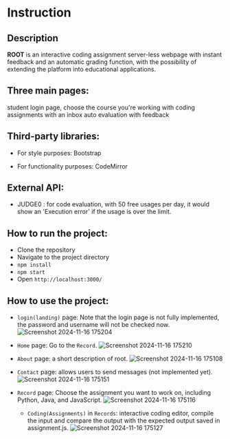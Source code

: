 # Instruction

## Description

**ROOT** is an interactive coding assignment server-less webpage with instant feedback and an automatic grading function, with the possibility of extending the platform into educational applications.


## Three main pages:
student login page, choose the course you're working with
coding assignments with an inbox
auto evaluation with feedback

## Third-party libraries:
- For style purposes: Bootstrap

- For functionality purposes: CodeMirror

## External API:
- JUDGE0 : for code evaluation, with 50 free usages per day, it would show an 'Execution error' if the usage is over the limit.

## How to run the project:
- Clone the repository
- Navigate to the project directory
- `npm install`
- `npm start`
- Open `http://localhost:3000/`

## How to use the project:
- `login(landing)` page: Note that the login page is not fully implemented, the password and username will not be checked now.
![Screenshot 2024-11-16 175204](https://github.com/user-attachments/assets/a0374a5b-62db-464e-93cc-e7ad66f9d75c)

- `Home` page: Go to the `Record`.
![Screenshot 2024-11-16 175210](https://github.com/user-attachments/assets/2fbbd8ab-a9eb-4d22-92fd-b1bf29b85a62)

- `About` page: a short description of root.
  ![Screenshot 2024-11-16 175108](https://github.com/user-attachments/assets/ae0c5433-f7b6-48b7-b90f-dff02f31b0af)

- `Contact` page: allows users to send messages (not implemented yet).
  ![Screenshot 2024-11-16 175151](https://github.com/user-attachments/assets/e0bf86ab-b949-48d1-a102-b3bb2e57dd48)

- `Record` page: Choose the assignment you want to work on, including Python, Java, and JavaScript.
  ![Screenshot 2024-11-16 175116](https://github.com/user-attachments/assets/b5328c5f-6cfa-44fa-b5dc-2c9410d8b94d)

    - `Coding(Assignments)` in `Records`: interactive coding editor, compile the input and compare the output with the expected output saved in assignment.js.
      ![Screenshot 2024-11-16 175127](https://github.com/user-attachments/assets/1e3416b8-323d-44fe-aad9-7bfe80277254)
